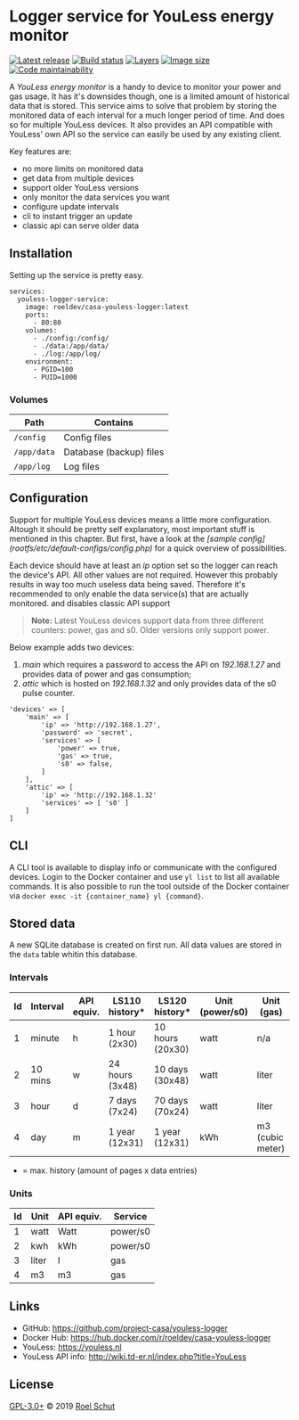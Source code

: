 Logger service for YouLess energy monitor
=========================================

[![Latest release][latest-release-img]][latest-release-url]
[![Build status][build-status-img]][build-status-url]
[![Layers][image-layers-img]][image-layers-url]
[![Image size][image-size-img]][image-size-url]
[![Code maintainability][maintainability-img]][maintainability-url]

[latest-release-img]: https://img.shields.io/github/release/project-casa/youless-logger.svg?label=latest
[latest-release-url]: https://github.com/project-casa/youless-logger/releases
[build-status-img]: https://img.shields.io/docker/cloud/build/roeldev/casa-youless-logger.svg
[build-status-url]: https://hub.docker.com/r/roeldev/casa-youless-logger/builds
[image-layers-img]: https://img.shields.io/microbadger/layers/roeldev/casa-youless-logger/latest.svg
[image-layers-url]: https://microbadger.com/images/roeldev/casa-youless-logger
[image-size-img]: https://img.shields.io/microbadger/image-size/roeldev/casa-youless-logger/latest.svg
[image-size-url]: https://hub.docker.com/r/roeldev/casa-youless-logger/tags
[maintainability-img]: https://img.shields.io/codeclimate/maintainability-percentage/project-casa/youless-logger.svg
[maintainability-url]: https://codeclimate.com/github/project-casa/youless-logger


A _YouLess energy monitor_ is a handy to device to monitor your power and gas usage. It has it's downsides though, one is a limited amount of historical data that is stored. This service aims to solve that problem by storing the monitored data of each interval for a much longer period of time. And does so for multiple YouLess devices. It also provides an API compatible with YouLess' own API so the service can easily be used by any existing client.

Key features are:
- no more limits on monitored data
- get data from multiple devices
- support older YouLess versions
- only monitor the data services you want
- configure update intervals
- cli to instant trigger an update
- classic api can serve older data


## Installation
Setting up the service is pretty easy.

```
services:
  youless-logger-service:
    image: roeldev/casa-youless-logger:latest
    ports:
      - 80:80
    volumes:
      - ./config:/config/
      - ./data:/app/data/
      - ./log:/app/log/
    environment:
      - PGID=100
      - PUID=1000
```


### Volumes
| Path | Contains |
|------|----------|
|```/config```| Config files
|```/app/data```| Database (backup) files
|```/app/log```| Log files


## Configuration
Support for multiple YouLess devices means a little more configuration. Altough it should be pretty self explanatory,
 most important stuff is mentioned in this chapter. But first, have a look at the _[sample config]
 (rootfs/etc/default-configs/config.php)_ for a quick overview of possibilities.

Each device should have at least an _ip_ option set so the logger can reach the device's API. All other values are not required. However this probably results in way too much useless data being saved. Therefore it's recommended to only enable the data service(s) that are actually monitored. and disables classic API support
> **Note:** Latest YouLess devices support data from three different counters: power, gas and s0. Older versions only support power.

Below example adds two devices:
1. _main_ which requires a password to access the API on _192.168.1.27_ and provides data of power and gas consumption;
2. _attic_ which is hosted on _192.168.1.32_ and only provides data of the s0 pulse counter.

```
'devices' => [
    'main' => [
        'ip' => 'http://192.168.1.27',
        'password' => 'secret',
        'services' => [
            'power' => true,
            'gas' => true,
            's0' => false,
        ]
    ],
    'attic' => [
        'ip' => 'http://192.168.1.32'
        'services' => [ 's0' ]
    ]
]
```


## CLI
A CLI tool is available to display info or communicate with the configured devices. Login to the Docker container and use `yl list` to list all available commands. It is also possible to run the tool outside of the Docker container via `docker exec -it {container_name} yl {command}`.


## Stored data
A new SQLite database is created on first run. All data values are stored in the `data` table whitin this database.


### Intervals
| Id | Interval | API equiv. | LS110 history* | LS120 history* | Unit (power/s0) | Unit (gas) |
|----|----------|------------|----------------|----------------|-----------------|------------|
| 1 | minute | h | 1 hour (2x30) | 10 hours (20x30) | watt | n/a
| 2 | 10 mins | w | 24 hours (3x48) | 10 days (30x48) | watt | liter
| 3 | hour | d | 7 days (7x24) | 70 days (70x24) | watt | liter
| 4 | day | m | 1 year (12x31) | 1 year (12x31) | kWh | m3 (cubic meter)

* = max. history (amount of pages x data entries)


### Units
| Id | Unit | API equiv. | Service |
|----|------|------------|---------|
| 1 | watt | Watt | power/s0
| 2 | kwh | kWh | power/s0
| 3 | liter | l | gas
| 4 | m3 | m3 | gas



## Links
- GitHub: https://github.com/project-casa/youless-logger
- Docker Hub: https://hub.docker.com/r/roeldev/casa-youless-logger
- YouLess: https://youless.nl
- YouLess API info: http://wiki.td-er.nl/index.php?title=YouLess


## License
[GPL-3.0+](LICENSE) © 2019 [Roel Schut](https://roelschut.nl)

